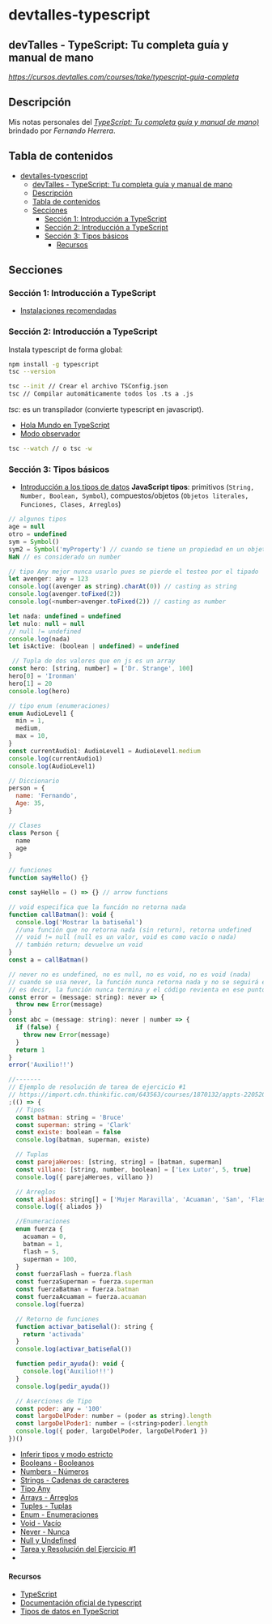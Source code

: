 # devtalles-typescript

## devTalles - TypeScript: Tu completa guía y manual de mano

_https://cursos.devtalles.com/courses/take/typescript-guia-completa_

## Descripción

Mis notas personales del _[TypeScript: Tu completa guía y manual de mano)](https://cursos.devtalles.com/courses/take/typescript-guia-completa)_ brindado por _Fernando Herrera_.

## Tabla de contenidos

- [devtalles-typescript](#devtalles-typescript)
  - [devTalles - TypeScript: Tu completa guía y manual de mano](#devtalles---typescript-tu-completa-guía-y-manual-de-mano)
  - [Descripción](#descripción)
  - [Tabla de contenidos](#tabla-de-contenidos)
  - [Secciones](#secciones)
    - [Sección 1: Introducción a TypeScript](#sección-1-introducción-a-typescript)
    - [Sección 2: Introducción a TypeScript](#sección-2-introducción-a-typescript)
    - [Sección 3: Tipos básicos](#sección-3-tipos-básicos)
      - [Recursos](#recursos)

## Secciones

### Sección 1: Introducción a TypeScript

- [Instalaciones recomendadas](https://gist.github.com/Klerith/384b707f9b08698655280a3d4cc4da12)

### Sección 2: Introducción a TypeScript

Instala typescript de forma global:

```sh
npm install -g typescript
tsc --version

tsc --init // Crear el archivo TSConfig.json
tsc // Compilar automáticamente todos los .ts a .js
```

_tsc_: es un transpilador (convierte typescript en javascript).

- [Hola Mundo en TypeScript]()
- [Modo observador]()

```sh
tsc --watch // o tsc -w
```

### Sección 3: Tipos básicos

- [Introducción a los tipos de datos]()
  **JavaScript tipos**: primitivos (`String, Number, Boolean, Symbol`), compuestos/objetos (`Objetos literales, Funciones, Clases, Arreglos`)

```javascript
// algunos tipos
age = null
otro = undefined
sym = Symbol()
sym2 = Symbol('myProperty') // cuando se tiene un propiedad en un objeto que se desea que tenga un espacio en memoria diferente
NaN // es considerado un number

// tipo Any mejor nunca usarlo pues se pierde el testeo por el tipado
let avenger: any = 123
console.log((avenger as string).charAt(0)) // casting as string
console.log(avenger.toFixed(2))
console.log(<number>avenger.toFixed(2)) // casting as number

let nada: undefined = undefined
let nulo: null = null
// null != undefined
console.log(nada)
let isActive: (boolean | undefined) = undefined

 // Tupla de dos valores que en js es un array
const hero: [string, number] = ['Dr. Strange', 100]
hero[0] = 'Ironman'
hero[1] = 20
console.log(hero)

// tipo enum (enumeraciones)
enum AudioLevel1 {
  min = 1,
  medium,
  max = 10,
}
const currentAudio1: AudioLevel1 = AudioLevel1.medium
console.log(currentAudio1)
console.log(AudioLevel1)

// Diccionario
person = {
  name: 'Fernando',
  Age: 35,
}

// Clases
class Person {
  name
  age
}

// funciones
function sayHello() {}

const sayHello = () => {} // arrow functions

// void especifica que la función no retorna nada
function callBatman(): void {
  console.log('Mostrar la batiseñal')
  //una función que no retorna nada (sin return), retorna undefined
  // void != null (null es un valor, void es como vacío o nada)
  // también return; devuelve un void
}
const a = callBatman()

// never no es undefined, no es null, no es void, no es void (nada)
// cuando se usa never, la función nunca retorna nada y no se seguirá ejecutando,
// es decir, la función nunca termina y el código revienta en ese punto
const error = (message: string): never => {
  throw new Error(message)
}
const abc = (message: string): never | number => {
  if (false) {
    throw new Error(message)
  }
  return 1
}
error('Auxilio!!')

//-------
// Ejemplo de resolución de tarea de ejercicio #1
// https://import.cdn.thinkific.com/643563/courses/1870132/appts-220520-123101.zip
;(() => {
  // Tipos
  const batman: string = 'Bruce'
  const superman: string = 'Clark'
  const existe: boolean = false
  console.log(batman, superman, existe)

  // Tuplas
  const parejaHeroes: [string, string] = [batman, superman]
  const villano: [string, number, boolean] = ['Lex Lutor', 5, true]
  console.log({ parejaHeroes, villano })

  // Arreglos
  const aliados: string[] = ['Mujer Maravilla', 'Acuaman', 'San', 'Flash']
  console.log({ aliados })

  //Enumeraciones
  enum fuerza {
    acuaman = 0,
    batman = 1,
    flash = 5,
    superman = 100,
  }
  const fuerzaFlash = fuerza.flash
  const fuerzaSuperman = fuerza.superman
  const fuerzaBatman = fuerza.batman
  const fuerzaAcuaman = fuerza.acuaman
  console.log(fuerza)

  // Retorno de funciones
  function activar_batiseñal(): string {
    return 'activada'
  }
  console.log(activar_batiseñal())

  function pedir_ayuda(): void {
    console.log('Auxilio!!!')
  }
  console.log(pedir_ayuda())

  // Aserciones de Tipo
  const poder: any = '100'
  const largoDelPoder: number = (poder as string).length
  const largoDelPoder1: number = (<string>poder).length
  console.log({ poder, largoDelPoder, largoDelPoder1 })
})()
```

- [Inferir tipos y modo estricto]()
- [Booleans - Booleanos]()
- [Numbers - Números]()
- [Strings - Cadenas de caracteres]()
- [Tipo Any]()
- [Arrays - Arreglos]()
- [Tuples - Tuplas]()
- [Enum - Enumeraciones]()
- [Void - Vacío]()
- [Never - Nunca]()
- [Null y Undefined]()
- [Tarea y Resolución del Ejercicio #1]()
- []()

#### Recursos

- [TypeScript](https://www.typescriptlang.org/)
- [Documentación oficial de typescript](https://www.typescriptlang.org/docs/)
- [Tipos de datos en TypeScript](https://www.typescriptlang.org/docs/handbook/2/everyday-types.html)
